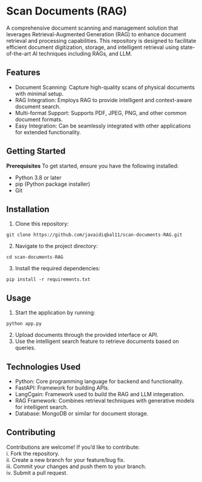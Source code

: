# Scan Documents (RAG)

A comprehensive document scanning and management solution that leverages Retrieval-Augmented Generation (RAG) to enhance document retrieval and processing capabilities. This repository is designed to facilitate efficient document digitization, storage, and intelligent retrieval using state-of-the-art AI techniques including RAGs, and LLM.

## Features

- Document Scanning: Capture high-quality scans of physical documents with minimal setup.
- RAG Integration: Employs RAG to provide intelligent and context-aware document search.
- Multi-format Support: Supports PDF, JPEG, PNG, and other common document formats.
- Easy Integration: Can be seamlessly integrated with other applications for extended functionality.

## Getting Started

**Prerequisites**
To get started, ensure you have the following installed:
- Python 3.8 or later
- pip (Python package installer)
- Git

## Installation
1. Clone this repository:
```shell
git clone https://github.com/javaidiqbal11/scan-documents-RAG.git
```
2. Navigate to the project directory:
```shell
cd scan-documents-RAG
```
3. Install the required dependencies:
```shell
pip install -r requirements.txt
```
## Usage

1. Start the application by running:
```shell
python app.py
```
2. Upload documents through the provided interface or API.
3. Use the intelligent search feature to retrieve documents based on queries.

## Technologies Used

- Python: Core programming language for backend and functionality.
- FastAPI: Framework for building APIs.
- LangCgain: Framework used to build the RAG and LLM integeration. 
- RAG Framework: Combines retrieval techniques with generative models for intelligent search.
- Database: MongoDB or similar for document storage.

## Contributing
Contributions are welcome! If you’d like to contribute: <br>
i. Fork the repository. <br>
ii. Create a new branch for your feature/bug fix. <br>
iii. Commit your changes and push them to your branch. <br>
iv. Submit a pull request.
